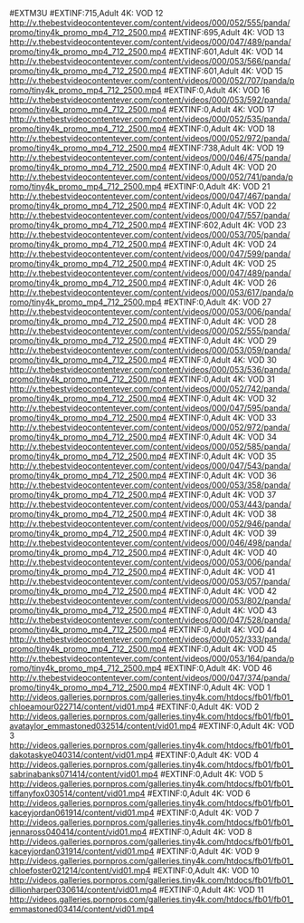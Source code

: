 #EXTM3U
#EXTINF:715,Adult 4K: VOD 12
http://v.thebestvideocontentever.com/content/videos/000/052/555/panda/promo/tiny4k_promo_mp4_712_2500.mp4
#EXTINF:695,Adult 4K: VOD 13
http://v.thebestvideocontentever.com/content/videos/000/047/489/panda/promo/tiny4k_promo_mp4_712_2500.mp4
#EXTINF:601,Adult 4K: VOD 14
http://v.thebestvideocontentever.com/content/videos/000/053/566/panda/promo/tiny4k_promo_mp4_712_2500.mp4
#EXTINF:601,Adult 4K: VOD 15
http://v.thebestvideocontentever.com/content/videos/000/052/707/panda/promo/tiny4k_promo_mp4_712_2500.mp4
#EXTINF:0,Adult 4K: VOD 16
http://v.thebestvideocontentever.com/content/videos/000/053/592/panda/promo/tiny4k_promo_mp4_712_2500.mp4
#EXTINF:0,Adult 4K: VOD 17
http://v.thebestvideocontentever.com/content/videos/000/052/535/panda/promo/tiny4k_promo_mp4_712_2500.mp4
#EXTINF:0,Adult 4K: VOD 18
http://v.thebestvideocontentever.com/content/videos/000/052/972/panda/promo/tiny4k_promo_mp4_712_2500.mp4
#EXTINF:738,Adult 4K: VOD 19
http://v.thebestvideocontentever.com/content/videos/000/046/475/panda/promo/tiny4k_promo_mp4_712_2500.mp4
#EXTINF:0,Adult 4K: VOD 20
http://v.thebestvideocontentever.com/content/videos/000/052/741/panda/promo/tiny4k_promo_mp4_712_2500.mp4
#EXTINF:0,Adult 4K: VOD 21
http://v.thebestvideocontentever.com/content/videos/000/047/467/panda/promo/tiny4k_promo_mp4_712_2500.mp4
#EXTINF:0,Adult 4K: VOD 22
http://v.thebestvideocontentever.com/content/videos/000/047/557/panda/promo/tiny4k_promo_mp4_712_2500.mp4
#EXTINF:602,Adult 4K: VOD 23
http://v.thebestvideocontentever.com/content/videos/000/053/705/panda/promo/tiny4k_promo_mp4_712_2500.mp4
#EXTINF:0,Adult 4K: VOD 24
http://v.thebestvideocontentever.com/content/videos/000/047/599/panda/promo/tiny4k_promo_mp4_712_2500.mp4
#EXTINF:0,Adult 4K: VOD 25
http://v.thebestvideocontentever.com/content/videos/000/047/489/panda/promo/tiny4k_promo_mp4_712_2500.mp4
#EXTINF:0,Adult 4K: VOD 26
http://v.thebestvideocontentever.com/content/videos/000/053/617/panda/promo/tiny4k_promo_mp4_712_2500.mp4
#EXTINF:0,Adult 4K: VOD 27
http://v.thebestvideocontentever.com/content/videos/000/053/006/panda/promo/tiny4k_promo_mp4_712_2500.mp4
#EXTINF:0,Adult 4K: VOD 28
http://v.thebestvideocontentever.com/content/videos/000/052/555/panda/promo/tiny4k_promo_mp4_712_2500.mp4
#EXTINF:0,Adult 4K: VOD 29
http://v.thebestvideocontentever.com/content/videos/000/053/059/panda/promo/tiny4k_promo_mp4_712_2500.mp4
#EXTINF:0,Adult 4K: VOD 30
http://v.thebestvideocontentever.com/content/videos/000/053/536/panda/promo/tiny4k_promo_mp4_712_2500.mp4
#EXTINF:0,Adult 4K: VOD 31
http://v.thebestvideocontentever.com/content/videos/000/052/742/panda/promo/tiny4k_promo_mp4_712_2500.mp4
#EXTINF:0,Adult 4K: VOD 32
http://v.thebestvideocontentever.com/content/videos/000/047/595/panda/promo/tiny4k_promo_mp4_712_2500.mp4
#EXTINF:0,Adult 4K: VOD 33
http://v.thebestvideocontentever.com/content/videos/000/052/972/panda/promo/tiny4k_promo_mp4_712_2500.mp4
#EXTINF:0,Adult 4K: VOD 34
http://v.thebestvideocontentever.com/content/videos/000/052/585/panda/promo/tiny4k_promo_mp4_712_2500.mp4
#EXTINF:0,Adult 4K: VOD 35
http://v.thebestvideocontentever.com/content/videos/000/047/543/panda/promo/tiny4k_promo_mp4_712_2500.mp4
#EXTINF:0,Adult 4K: VOD 36
http://v.thebestvideocontentever.com/content/videos/000/053/358/panda/promo/tiny4k_promo_mp4_712_2500.mp4
#EXTINF:0,Adult 4K: VOD 37
http://v.thebestvideocontentever.com/content/videos/000/053/443/panda/promo/tiny4k_promo_mp4_712_2500.mp4
#EXTINF:0,Adult 4K: VOD 38
http://v.thebestvideocontentever.com/content/videos/000/052/946/panda/promo/tiny4k_promo_mp4_712_2500.mp4
#EXTINF:0,Adult 4K: VOD 39
http://v.thebestvideocontentever.com/content/videos/000/046/498/panda/promo/tiny4k_promo_mp4_712_2500.mp4
#EXTINF:0,Adult 4K: VOD 40
http://v.thebestvideocontentever.com/content/videos/000/053/006/panda/promo/tiny4k_promo_mp4_712_2500.mp4
#EXTINF:0,Adult 4K: VOD 41
http://v.thebestvideocontentever.com/content/videos/000/053/057/panda/promo/tiny4k_promo_mp4_712_2500.mp4
#EXTINF:0,Adult 4K: VOD 42
http://v.thebestvideocontentever.com/content/videos/000/053/802/panda/promo/tiny4k_promo_mp4_712_2500.mp4
#EXTINF:0,Adult 4K: VOD 43
http://v.thebestvideocontentever.com/content/videos/000/047/528/panda/promo/tiny4k_promo_mp4_712_2500.mp4
#EXTINF:0,Adult 4K: VOD 44
http://v.thebestvideocontentever.com/content/videos/000/052/333/panda/promo/tiny4k_promo_mp4_712_2500.mp4
#EXTINF:0,Adult 4K: VOD 45
http://v.thebestvideocontentever.com/content/videos/000/053/164/panda/promo/tiny4k_promo_mp4_712_2500.mp4
#EXTINF:0,Adult 4K: VOD 46
http://v.thebestvideocontentever.com/content/videos/000/047/374/panda/promo/tiny4k_promo_mp4_712_2500.mp4
#EXTINF:0,Adult 4K: VOD 1
http://videos.galleries.pornpros.com/galleries.tiny4k.com/htdocs/fb01/fb01_chloeamour022714/content/vid01.mp4
#EXTINF:0,Adult 4K: VOD 2
http://videos.galleries.pornpros.com/galleries.tiny4k.com/htdocs/fb01/fb01_avataylor_emmastoned032514/content/vid01.mp4
#EXTINF:0,Adult 4K: VOD 3
http://videos.galleries.pornpros.com/galleries.tiny4k.com/htdocs/fb01/fb01_dakotaskye040314/content/vid01.mp4
#EXTINF:0,Adult 4K: VOD 4
http://videos.galleries.pornpros.com/galleries.tiny4k.com/htdocs/fb01/fb01_sabrinabanks071414/content/vid01.mp4
#EXTINF:0,Adult 4K: VOD 5
http://videos.galleries.pornpros.com/galleries.tiny4k.com/htdocs/fb01/fb01_tiffanyfox030514/content/vid01.mp4
#EXTINF:0,Adult 4K: VOD 6
http://videos.galleries.pornpros.com/galleries.tiny4k.com/htdocs/fb01/fb01_kaceyjordan061914/content/vid01.mp4
#EXTINF:0,Adult 4K: VOD 7
http://videos.galleries.pornpros.com/galleries.tiny4k.com/htdocs/fb01/fb01_jennaross040414/content/vid01.mp4
#EXTINF:0,Adult 4K: VOD 8
http://videos.galleries.pornpros.com/galleries.tiny4k.com/htdocs/fb01/fb01_kaceyjordan031914/content/vid01.mp4
#EXTINF:0,Adult 4K: VOD 9
http://videos.galleries.pornpros.com/galleries.tiny4k.com/htdocs/fb01/fb01_chloefoster021214/content/vid01.mp4
#EXTINF:0,Adult 4K: VOD 10
http://videos.galleries.pornpros.com/galleries.tiny4k.com/htdocs/fb01/fb01_dillionharper030614/content/vid01.mp4
#EXTINF:0,Adult 4K: VOD 11
http://videos.galleries.pornpros.com/galleries.tiny4k.com/htdocs/fb01/fb01_emmastoned03414/content/vid01.mp4
